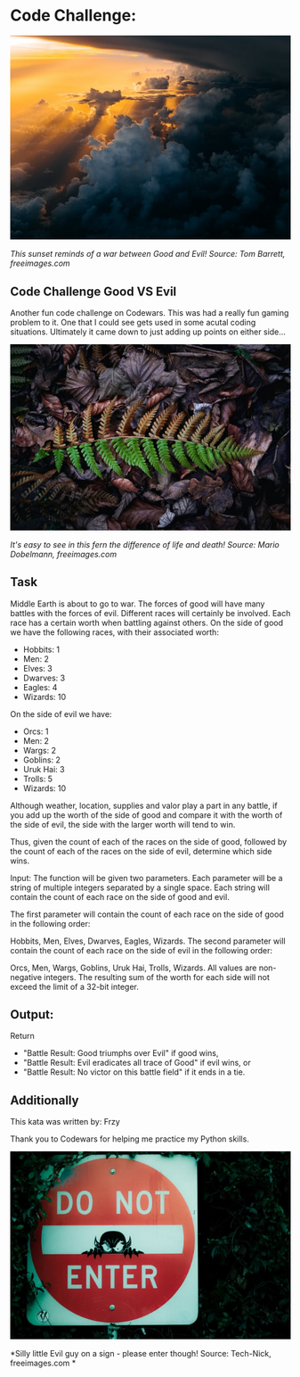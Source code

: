 


# Code Challenge: 

![](https://raw.githubusercontent.com/twhipple/Code_Challenge_Good_VS_Evil/master/Images/tom-barrett-7FNOH-qSxMI-unsplash.jpg)

*This sunset reminds of a war between Good and Evil! Source: Tom Barrett, freeimages.com*


## Code Challenge Good VS Evil

Another fun code challenge on Codewars. This was had a really fun gaming problem to it. One that I could see gets used in some acutal coding situations. Ultimately it came down to just adding up points on either side...

![](https://raw.githubusercontent.com/twhipple/Code_Challenge_Good_VS_Evil/master/Images/mario-dobelmann-QKBc8uYQDH0-unsplash.jpg)

*It's easy to see in this fern the difference of life and death! Source: Mario Dobelmann, freeimages.com*

## Task

Middle Earth is about to go to war. The forces of good will have many battles with the forces of evil. Different races will certainly be involved. Each race has a certain worth when battling against others. On the side of good we have the following races, with their associated worth:

* Hobbits: 1
* Men: 2
* Elves: 3
* Dwarves: 3
* Eagles: 4
* Wizards: 10

On the side of evil we have:

* Orcs: 1
* Men: 2
* Wargs: 2
* Goblins: 2
* Uruk Hai: 3
* Trolls: 5
* Wizards: 10

Although weather, location, supplies and valor play a part in any battle, if you add up the worth of the side of good and compare it with the worth of the side of evil, the side with the larger worth will tend to win.

Thus, given the count of each of the races on the side of good, followed by the count of each of the races on the side of evil, determine which side wins.

Input:
The function will be given two parameters. Each parameter will be a string of multiple integers separated by a single space. Each string will contain the count of each race on the side of good and evil.

The first parameter will contain the count of each race on the side of good in the following order:

Hobbits, Men, Elves, Dwarves, Eagles, Wizards.
The second parameter will contain the count of each race on the side of evil in the following order:

Orcs, Men, Wargs, Goblins, Uruk Hai, Trolls, Wizards.
All values are non-negative integers. The resulting sum of the worth for each side will not exceed the limit of a 32-bit integer.


## Output:

Return 
* "Battle Result: Good triumphs over Evil" if good wins, 
* "Battle Result: Evil eradicates all trace of Good" if evil wins, or 
* "Battle Result: No victor on this battle field" if it ends in a tie.


## Additionally

This kata was written by: Frzy

Thank you to Codewars for helping me practice my Python skills.

![](https://raw.githubusercontent.com/twhipple/Code_Challenge_Good_VS_Evil/master/Images/tech-nick-5YuVGW2deMw-unsplash.jpg)

*Silly little Evil guy on a sign - please enter though! Source: Tech-Nick, freeimages.com *
